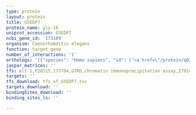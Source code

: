 ```yaml
---
type: protein
layout: protein
title: G5EDP7
protein_name: gly-16
uniprot_accession: G5EDP7
ncbi_gene_id: '173109'
organism: Caenorhabditis elegans
function: target gene
number_of_interactions: '1'
orthologs: '[{"species": "Homo sapiens", "id": ["<a href=\"/protein/q02742\">Q02742</a>"]}, {"species": "Mus musculus", "id": ["Q6T5E4", "<a href=\"/protein/e9q649\">E9Q649</a>", "<a href=\"/protein/q09324\">Q09324</a>", "<a href=\"/protein/q3v3k7\">Q3V3K7</a>", "<a href=\"/protein/q5jct0\">Q5JCT0</a>"]}, {"species": "Rattus norvegicus", "id": ["<a href=\"/protein/q64165\">Q64165</a>", "Q6T5E1", "A0A0G2JZ89", "Q8CH87"]}, {"species": "Danio rerio", "id": ["A0A2R9YJP5", "F1RAK7", "Q71SG7", "<a href=\"/protein/e7fga6\">E7FGA6</a>"]}]'
jaspar_matrices: ''
tfs: elt-1,P28515,177794,GTRD,chromatin immunoprecipitation assay,27924024%5Buid%5D,No
targets: ''
tfs_download: tfs_of_G5EDP7.tsv
targets_download: ''
bindingSites_download: ''
binding_sites_ls: ''

---
```

